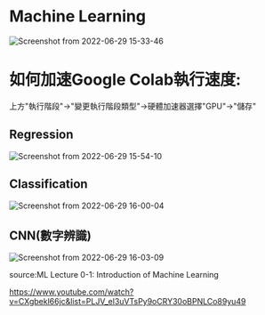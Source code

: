 
# **Machine Learning**

![Screenshot from 2022-06-29 15-33-46](https://user-images.githubusercontent.com/68816726/176379219-df9bc3e3-f504-4ff3-a65a-d39a6fdda01f.png)


# 如何加速Google Colab執行速度:
上方"執行階段"->"變更執行階段類型"->硬體加速器選擇"GPU"->"儲存"



## Regression

![Screenshot from 2022-06-29 15-54-10](https://user-images.githubusercontent.com/68816726/176383320-e373d50a-bb93-4b75-9521-326d888a96e4.png)

## Classification

![Screenshot from 2022-06-29 16-00-04](https://user-images.githubusercontent.com/68816726/176384414-b29bd39a-4fe5-4c0b-9642-bfec77c23d5f.png)


## CNN(數字辨識)

![Screenshot from 2022-06-29 16-03-09](https://user-images.githubusercontent.com/68816726/176384839-ece4a716-7cfb-423e-8ef9-5b649fdd9241.png)



source:ML Lecture 0-1: Introduction of Machine Learning

https://www.youtube.com/watch?v=CXgbekl66jc&list=PLJV_el3uVTsPy9oCRY30oBPNLCo89yu49
